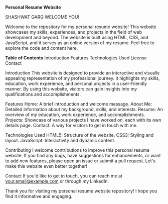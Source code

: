 <b>Personal Resume Website</b>

SHASHWAT GARG WELCOME YOU!

Welcome to the repository for my personal resume website! This website showcases my skills, experiences, and projects in the field of web development and beyond. The website is built using HTML, CSS, and JavaScript, and it serves as an online version of my resume. Feel free to explore the code and content here.

<b>Table of Contents</b>
Introduction
Features
Technologies Used
License
Contact

Introduction
This website is designed to provide an interactive and visually appealing representation of my professional journey. It highlights my skills, education, work experience, and personal projects in a user-friendly manner. By using this website, visitors can gain insights into my qualifications and accomplishments.

Features
Home: A brief introduction and welcome message.
About Me: Detailed information about my background, skills, and interests.
Resume: An overview of my education, work experience, and accomplishments.
Projects: Showcase of various projects I have worked on, each with its own details page.
Contact: A way for visitors to get in touch with me.

Technologies Used
HTML5: Structure of the website.
CSS3: Styling and layout.
JavaScript: Interactivity and dynamic content.

Contributing
I welcome contributions to improve this personal resume website. If you find any bugs, have suggestions for enhancements, or want to add new features, please open an issue or submit a pull request. Let's make this website even better together!


Contact
If you'd like to get in touch, you can reach me at your.email@example.com or through my LinkedIn.

Thank you for visiting my personal resume website repository! I hope you find it informative and engaging.